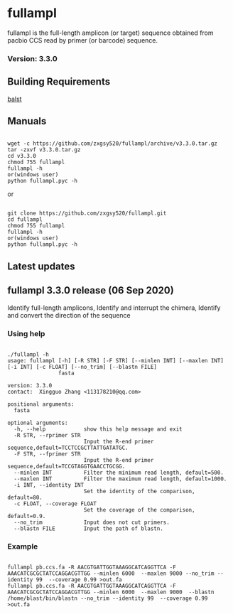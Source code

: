 # fullampl
fullampl is the full-length amplicon (or target) sequence obtained from pacbio CCS read by primer (or barcode) sequence.
### Version: 3.3.0

## Building Requirements
[balst](https://blast.ncbi.nlm.nih.gov/Blast.cgi)

## Manuals
<pre><code>
wget -c https://github.com/zxgsy520/fullampl/archive/v3.3.0.tar.gz
tar -zxvf v3.3.0.tar.gz
cd v3.3.0
chmod 755 fullampl
fullampl -h
or(windows user)
python fullampl.pyc -h
</code></pre>
or
<pre><code>
git clone https://github.com/zxgsy520/fullampl.git
cd fullampl
chmod 755 fullampl
fullampl -h
or(windows user)
python fullampl.pyc -h
</code></pre>
## Latest updates
## fullampl 3.3.0 release (06 Sep 2020)
Identify full-length amplicons,
Identify and interrupt the chimera,
Identify and convert the direction of the sequence
### Using help
<pre><code>
./fullampl -h
usage: fullampl [-h] [-R STR] [-F STR] [--minlen INT] [--maxlen INT] [-i INT] [-c FLOAT] [--no_trim] [--blastn FILE]
                fasta

version: 3.3.0
contact:  Xingguo Zhang <113178210@qq.com>    

positional arguments:
  fasta

optional arguments:
  -h, --help            show this help message and exit
  -R STR, --rprimer STR
                        Input the R-end primer sequence,default=TCCTCCGCTTATTGATATGC.
  -F STR, --fprimer STR
                        Input the R-end primer sequence,default=TCCGTAGGTGAACCTGCGG.
  --minlen INT          Filter the minimum read length, default=500.
  --maxlen INT          Filter the maximum read length, default=1000.
  -i INT, --identity INT
                        Set the identity of the comparison, default=80.
  -c FLOAT, --coverage FLOAT
                        Set the coverage of the comparison, default=0.9.
  --no_trim             Input does not cut primers.
  --blastn FILE         Input the path of blastn.
</code></pre>
### Example
<pre><code>
fullampl pb.ccs.fa -R AACGTGATTGGTAAAGGCATCAGGTTCA -F AAACATCGCGCTATCCAGGACGTTGG --minlen 6000  --maxlen 9000 --no_trim --identity 99  --coverage 0.99 >out.fa
fullampl pb.ccs.fa -R AACGTGATTGGTAAAGGCATCAGGTTCA -F AAACATCGCGCTATCCAGGACGTTGG --minlen 6000  --maxlen 9000  --blastn /home/blast/bin/blastn --no_trim --identity 99  --coverage 0.99 >out.fa
<pre><code>
